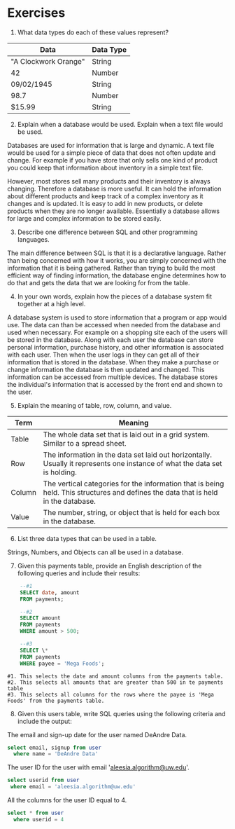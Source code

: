 # Exercises

1.  What data types do each of these values represent?

| Data                 | Data Type |
| -------------------- | --------- |
| "A Clockwork Orange" | String    |
| 42                   | Number    |
| 09/02/1945           | String    |
| 98.7                 | Number    |
| $15.99               | String    |

2.  Explain when a database would be used. Explain when a text file would be used.

Databases are used for information that is large and dynamic. A text file would be used for a simple piece of data that does not often update and change. For example if you have store that only sells one kind of product you could keep that information about inventory in a simple text file.

However, most stores sell many products and their inventory is always changing. Therefore a database is more useful. It can hold the information about different products and keep track of a complex inventory as it changes and is updated. It is easy to add in new products, or delete products when they are no longer available. Essentially a database allows for large and complex information to be stored easily.

3.  Describe one difference between SQL and other programming languages.

The main difference between SQL is that it is a declarative language. Rather than being concerned with how it works, you are simply concerned with the information that it is being gathered. Rather than trying to build the most efficient way of finding information, the database engine determines how to do that and gets the data that we are looking for from the table.

4.  In your own words, explain how the pieces of a database system fit together at a high level.

A database system is used to store information that a program or app would use. The data can than be accessed when needed from the database and used when necessary. For example on a shopping site each of the users will be stored in the database. Along with each user the database can store personal information, purchase history, and other information is associated with each user. Then when the user logs in they can get all of their information that is stored in the database. When they make a purchase or change information the database is then updated and changed. This information can be accessed from multiple devices. The database stores the individual's information that is accessed by the front end and shown to the user.

5.  Explain the meaning of table, row, column, and value.

| Term   | Meaning                                                                                                                            |
| ------ | ---------------------------------------------------------------------------------------------------------------------------------- |
| Table  | The whole data set that is laid out in a grid system. Similar to a spread sheet.                                                   |
| Row    | The information in the data set laid out horizontally. Usually it represents one instance of what the data set is holding.         |
| Column | The vertical categories for the information that is being held. This structures and defines the data that is held in the database. |
| Value  | The number, string, or object that is held for each box in the database.                                                           |

6.  List three data types that can be used in a table.

Strings, Numbers, and Objects can all be used in a database.

7.  Given this payments table, provide an English description of the following queries and include their results:

```sql
    --#1
    SELECT date, amount
    FROM payments;

    --#2
    SELECT amount
    FROM payments
    WHERE amount > 500;

    --#3
    SELECT \*
    FROM payments
    WHERE payee = 'Mega Foods';
```

    #1. This selects the date and amount columns from the payments table.
    #2. This selects all amounts that are greater than 500 in te payments table
    #3. This selects all columns for the rows where the payee is 'Mega Foods' from the payments table.

8.  Given this users table, write SQL queries using the following criteria and include the output:

The email and sign-up date for the user named DeAndre Data.

```sql
select email, signup from user
  where name = 'DeAndre Data'
```

The user ID for the user with email 'aleesia.algorithm@uw.edu'.

```sql
select userid from user
 where email = 'aleesia.algorithm@uw.edu'
```

All the columns for the user ID equal to 4.

```sql
select * from user
  where userid = 4
```
